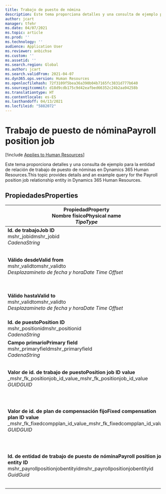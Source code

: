 ```yaml
---
title: Trabajo de puesto de nómina
description: Este tema proporciona detalles y una consulta de ejemplo para la entidad de trabajo de puesto de nóminas en Dynamics 365 Human Resources.
author: jcart
manager: tfehr
ms.date: 04/07/2021
ms.topic: article
ms.prod: ''
ms.technology: ''
audience: Application User
ms.reviewer: anbichse
ms.custom: ''
ms.assetid: ''
ms.search.region: Global
ms.author: jcart
ms.search.validFrom: 2021-04-07
ms.dyn365.ops.version: Human Resources
ms.openlocfilehash: 72f3109f5bea36a390b04b7165fc3831d777b640
ms.sourcegitcommit: d18d9cdb175c9d42eafbed66352c24b2aa94258b
ms.translationtype: HT
ms.contentlocale: es-ES
ms.lasthandoff: 04/13/2021
ms.locfileid: "5882072"
---
```

# <a name="payroll-position-job"></a><span data-ttu-id="3df68-103">Trabajo de puesto de nómina</span><span class="sxs-lookup"><span data-stu-id="3df68-103">Payroll position job</span></span>

[!include [Applies to Human Resources](../includes/applies-to-hr.md)]

<span data-ttu-id="3df68-104">Este tema proporciona detalles y una consulta de ejemplo para la entidad de relación de trabajo de puesto de nóminas en Dynamics 365 Human Resources.</span><span class="sxs-lookup"><span data-stu-id="3df68-104">This topic provides details and an example query for the Payroll position job relationship entity in Dynamics 365 Human Resources.</span></span>

## <a name="properties"></a><span data-ttu-id="3df68-105">Propiedades</span><span class="sxs-lookup"><span data-stu-id="3df68-105">Properties</span></span>

| <span data-ttu-id="3df68-106">Propiedad</span><span class="sxs-lookup"><span data-stu-id="3df68-106">Property</span></span><br><span data-ttu-id="3df68-107">**Nombre físico**</span><span class="sxs-lookup"><span data-stu-id="3df68-107">**Physical name**</span></span><br><span data-ttu-id="3df68-108">**_Tipo_**</span><span class="sxs-lookup"><span data-stu-id="3df68-108">**_Type_**</span></span> | <span data-ttu-id="3df68-109">Utilizar</span><span class="sxs-lookup"><span data-stu-id="3df68-109">Use</span></span> | <span data-ttu-id="3df68-110">Descripción</span><span class="sxs-lookup"><span data-stu-id="3df68-110">Description</span></span> |
| --- | --- | --- |
| <span data-ttu-id="3df68-111">**Id. de trabajo**</span><span class="sxs-lookup"><span data-stu-id="3df68-111">**Job ID**</span></span><br><span data-ttu-id="3df68-112">mshr_jobid</span><span class="sxs-lookup"><span data-stu-id="3df68-112">mshr_jobid</span></span><br><span data-ttu-id="3df68-113">*Cadena*</span><span class="sxs-lookup"><span data-stu-id="3df68-113">*String*</span></span> | <span data-ttu-id="3df68-114">Solo lectura</span><span class="sxs-lookup"><span data-stu-id="3df68-114">Readp-only</span></span><br><span data-ttu-id="3df68-115">Obligatorio</span><span class="sxs-lookup"><span data-stu-id="3df68-115">Required</span></span> |<span data-ttu-id="3df68-116">El id. de trabajo.</span><span class="sxs-lookup"><span data-stu-id="3df68-116">The ID of the job.</span></span> |
| <span data-ttu-id="3df68-117">**Válido desde**</span><span class="sxs-lookup"><span data-stu-id="3df68-117">**Valid from**</span></span><br><span data-ttu-id="3df68-118">mshr_validto</span><span class="sxs-lookup"><span data-stu-id="3df68-118">mshr_validto</span></span><br><span data-ttu-id="3df68-119">*Desplazamineto de fecha y hora*</span><span class="sxs-lookup"><span data-stu-id="3df68-119">*Date Time Offset*</span></span> | <span data-ttu-id="3df68-120">Solo lectura</span><span class="sxs-lookup"><span data-stu-id="3df68-120">Read-only</span></span> <br><span data-ttu-id="3df68-121">Obligatorio</span><span class="sxs-lookup"><span data-stu-id="3df68-121">Required</span></span> | <span data-ttu-id="3df68-122">Fecha desde la que es válida el puesto y la relación laboral.</span><span class="sxs-lookup"><span data-stu-id="3df68-122">Date the postion and job relationship is valid from.</span></span> |
| <span data-ttu-id="3df68-123">**Válido hasta**</span><span class="sxs-lookup"><span data-stu-id="3df68-123">**Valid to**</span></span><br><span data-ttu-id="3df68-124">mshr_validto</span><span class="sxs-lookup"><span data-stu-id="3df68-124">mshr_validto</span></span><br><span data-ttu-id="3df68-125">*Desplazamineto de fecha y hora*</span><span class="sxs-lookup"><span data-stu-id="3df68-125">*Date Time Offset*</span></span> | <span data-ttu-id="3df68-126">Solo lectura</span><span class="sxs-lookup"><span data-stu-id="3df68-126">Read-only</span></span> <br><span data-ttu-id="3df68-127">Obligatorio</span><span class="sxs-lookup"><span data-stu-id="3df68-127">Required</span></span> | <span data-ttu-id="3df68-128">Fecha hasta la que es válido el puesto y la relación laboral.</span><span class="sxs-lookup"><span data-stu-id="3df68-128">Date the position and job relationship is valid to.</span></span>  |
| <span data-ttu-id="3df68-129">**Id. de puesto**</span><span class="sxs-lookup"><span data-stu-id="3df68-129">**Position ID**</span></span><br><span data-ttu-id="3df68-130">mshr_positionid</span><span class="sxs-lookup"><span data-stu-id="3df68-130">mshr_positionid</span></span><br><span data-ttu-id="3df68-131">*Cadena*</span><span class="sxs-lookup"><span data-stu-id="3df68-131">*String*</span></span> | <span data-ttu-id="3df68-132">Solo lectura</span><span class="sxs-lookup"><span data-stu-id="3df68-132">Read-only</span></span><br><span data-ttu-id="3df68-133">Obligatorio</span><span class="sxs-lookup"><span data-stu-id="3df68-133">Required</span></span> | <span data-ttu-id="3df68-134">El id. del puesto.</span><span class="sxs-lookup"><span data-stu-id="3df68-134">The ID of the position.</span></span> |
| <span data-ttu-id="3df68-135">**Campo primario**</span><span class="sxs-lookup"><span data-stu-id="3df68-135">**Primary field**</span></span><br><span data-ttu-id="3df68-136">mshr_primaryfield</span><span class="sxs-lookup"><span data-stu-id="3df68-136">mshr_primaryfield</span></span><br><span data-ttu-id="3df68-137">*Cadena*</span><span class="sxs-lookup"><span data-stu-id="3df68-137">*String*</span></span> | <span data-ttu-id="3df68-138">Obligatorio</span><span class="sxs-lookup"><span data-stu-id="3df68-138">Required</span></span><br><span data-ttu-id="3df68-139">Generado por el sistema</span><span class="sxs-lookup"><span data-stu-id="3df68-139">System generated</span></span> |  |
| <span data-ttu-id="3df68-140">**Valor de id. de trabajo de puesto**</span><span class="sxs-lookup"><span data-stu-id="3df68-140">**Position job ID value**</span></span><br><span data-ttu-id="3df68-141">_mshr_fk_positionjob_id_value</span><span class="sxs-lookup"><span data-stu-id="3df68-141">_mshr_fk_positionjob_id_value</span></span><br><span data-ttu-id="3df68-142">*GUID*</span><span class="sxs-lookup"><span data-stu-id="3df68-142">*GUID*</span></span> | <span data-ttu-id="3df68-143">Solo lectura</span><span class="sxs-lookup"><span data-stu-id="3df68-143">Read-only</span></span><br><span data-ttu-id="3df68-144">Obligatorio</span><span class="sxs-lookup"><span data-stu-id="3df68-144">Required</span></span><br><span data-ttu-id="3df68-145">Clave externa: mshr_PayrollPositionJobEntity de la mshr_payrollpositionjobentity</span><span class="sxs-lookup"><span data-stu-id="3df68-145">Foreign key:mshr_PayrollPositionJobEntity of the mshr_payrollpositionjobentity</span></span> |<span data-ttu-id="3df68-146">Id. del trabajo asociado al puesto.</span><span class="sxs-lookup"><span data-stu-id="3df68-146">The ID of the job associated with the position.</span></span>|
| <span data-ttu-id="3df68-147">**Valor de id. de plan de compensación fijo**</span><span class="sxs-lookup"><span data-stu-id="3df68-147">**Fixed compensation plan ID value**</span></span><br><span data-ttu-id="3df68-148">_mshr_fk_fixedcompplan_id_value</span><span class="sxs-lookup"><span data-stu-id="3df68-148">_mshr_fk_fixedcompplan_id_value</span></span><br><span data-ttu-id="3df68-149">*GUID*</span><span class="sxs-lookup"><span data-stu-id="3df68-149">*GUID*</span></span> | <span data-ttu-id="3df68-150">Solo lectura</span><span class="sxs-lookup"><span data-stu-id="3df68-150">Read-only</span></span><br><span data-ttu-id="3df68-151">Obligatorio</span><span class="sxs-lookup"><span data-stu-id="3df68-151">Required</span></span><br><span data-ttu-id="3df68-152">Clave externa: mshr_FixedCompPlan_id de mshr_payrollfixedcompensationplanentity</span><span class="sxs-lookup"><span data-stu-id="3df68-152">Foreign key: mshr_FixedCompPlan_id of mshr_payrollfixedcompensationplanentity</span></span>  | <span data-ttu-id="3df68-153">Id. del plan de compensación fijo asociado al puesto.</span><span class="sxs-lookup"><span data-stu-id="3df68-153">The ID of the fixed compensation plan associated with the position.</span></span> |
| <span data-ttu-id="3df68-154">**Id. de entidad de trabajo de puesto de nómina**</span><span class="sxs-lookup"><span data-stu-id="3df68-154">**Payroll position job entity ID**</span></span><br><span data-ttu-id="3df68-155">mshr_payrollpositionjobentityid</span><span class="sxs-lookup"><span data-stu-id="3df68-155">mshr_payrollpositionjobentityid</span></span><br><span data-ttu-id="3df68-156">*Guid*</span><span class="sxs-lookup"><span data-stu-id="3df68-156">*Guid*</span></span> | <span data-ttu-id="3df68-157">Obligatorio</span><span class="sxs-lookup"><span data-stu-id="3df68-157">Required</span></span><br><span data-ttu-id="3df68-158">Generado por el sistema.</span><span class="sxs-lookup"><span data-stu-id="3df68-158">System generated.</span></span> | <span data-ttu-id="3df68-159">Valor GUID generado por el sistema para identificar de forma única el trabajo.</span><span class="sxs-lookup"><span data-stu-id="3df68-159">A system-generated GUID value to uniquely identify the job.</span></span>  |

